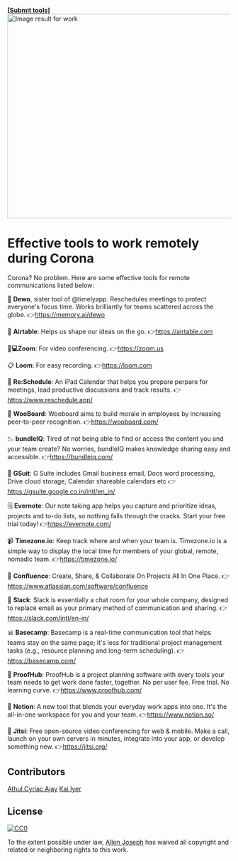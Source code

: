 <strong>[<a href="https://github.com/AllenAJ/Corona/issues/new">Submit tools</a>]</strong>
<a role="link" tabindex="0" rel="noopener" target="_blank" href="https://www.google.com/url?sa=i&amp;url=https%3A%2F%2Fwww.microsoft.com%2Fen-us%2Fp%2Ftyping-jobs-work-at-home-and-get-paid-create-a-side-job-and-earn-money%2F9pkn632hjrv7&amp;psig=AOvVaw3U5KmxPuqwRXzIfn0Dd1Pj&amp;ust=1583996853446000&amp;source=images&amp;cd=vfe&amp;ved=0CAIQjRxqFwoTCPDCzaHukegCFQAAAAAdAAAAABAP" jsaction="focus:kvVbVb; mousedown:kvVbVb; touchstart:kvVbVb;" aria-label="Visit Microsoft" class="eHAdSb" data-ved="0CAIQjRxqFwoTCPDCzaHukegCFQAAAAAdAAAAABAP" rlhc="1"><img alt="Image result for work" class="n3VNCb" src="https://store-images.s-microsoft.com/image/apps.46003.14259451864568504.ad5e5d07-0fbb-46ed-b9b6-a1b781645691.2ebcfa4e-172c-43d3-bf01-2d9a2a94e897?mode=scale&amp;q=90&amp;h=1080&amp;w=1920" data-noaft="1" jsname="HiaYvf" jsaction="load:XAeZkd;" style="width: 817px; height: 459.562px; margin: 0px;"></a>
# Effective tools to work remotely during Corona 
Corona? No problem. 
Here are some effective tools for remote communications listed below:

🎯 <b>Dewo</b>, sister tool of @timelyapp. Reschedules meetings to protect everyone's focus time. Works brilliantly for teams scattered across the globe. 👉https://memory.ai/dewo

📃 <b>Airtable</b>: Helps us shape our ideas on the go. 👉https://airtable.com

👩‍<b>💻Zoom</b>: For video conferencing. 👉https://zoom.us

📋 <b>Loom</b>: For easy recording. 👉https://loom.com

📅 <b>Re:Schedule</b>: An iPad Calendar that helps you prepare perpare for meetings, lead productive discussions and track results. 👉https://www.reschedule.app/

📖 <b>WooBoard</b>: Wooboard aims to build morale in employees by increasing peer-to-peer recognition. 👉https://wooboard.com/

📉 <b>bundleIQ</b>: Tired of not being able to find or access the content you and your team create? No worries, bundleIQ makes knowledge sharing easy and accessible. 👉https://bundleiq.com/

📑 <b>GSuit</b>: G Suite includes Gmail business email, Docs word processing, Drive cloud storage, Calendar shareable calendars etc  👉https://gsuite.google.co.in/intl/en_in/

🗒 <b>Evernote</b>: Our note taking app helps you capture and prioritize ideas, projects and to-do lists, so nothing falls through the cracks. Start your free trial today! 👉https://evernote.com/

📹 <b>Timezone.io</b>: Keep track where and when your team is. Timezone.io is a simple way to display the local time for members of your global, remote, nomadic team. 👉https://timezone.io/

📏 <b>Confluence</b>: Create, Share, & Collaborate On Projects All In One Place. 👉https://www.atlassian.com/software/confluence

🔗 <b>Slack</b>: Slack is essentially a chat room for your whole company, designed to replace email as your primary method of communication and sharing. 👉https://slack.com/intl/en-in/

📊 <b>Basecamp</b>: Basecamp is a real-time communication tool that helps teams stay on the same page; it's less for traditional project management tasks (e.g., resource planning and long-term scheduling). 👉https://basecamp.com/

💌 <b>ProofHub</b>: ProofHub is a project planning software with every tools your team needs to get work done faster, together. No per user fee. Free trial. No learning curve. 👉https://www.proofhub.com/

📓 <b>Notion</b>: A new tool that blends your everyday work apps into one. It's the all-in-one workspace for you and your team. 👉https://www.notion.so/

🧾 <b>Jitsi</b>: Free open-source video conferencing for web & mobile. Make a call, launch on your own servers in minutes, integrate into your app, or develop something new. 👉https://jitsi.org/

## Contributors

[Athul Cyriac Ajay](https://github.com/athul) 
[Kai Iyer](https://github.com/kaiiyer) 

## License

[![CC0](http://mirrors.creativecommons.org/presskit/buttons/88x31/svg/cc-zero.svg)](https://creativecommons.org/publicdomain/zero/1.0/)

To the extent possible under law, [Allen Joseph](https://www.instagram.com/allen.joseph.aj/) has waived all copyright and related or neighboring rights to this work.
